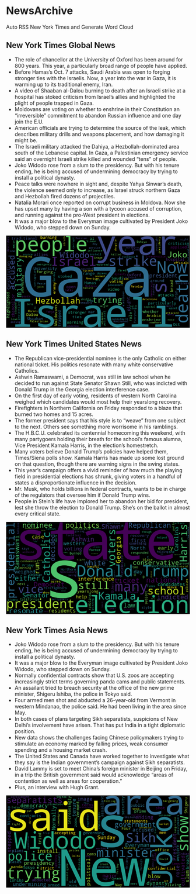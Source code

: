 # NewsArchive
Auto RSS New York Times and Generate Word Cloud

## New York Times Global News
* The role of chancellor at the University of Oxford has been around for 800 years. This year, a particularly broad range of people have applied.
* Before Hamas’s Oct. 7 attacks, Saudi Arabia was open to forging stronger ties with the Israelis. Now, a year into the war in Gaza, it is warming up to its traditional enemy, Iran.
* A video of Shaaban al-Dalou burning to death after an Israeli strike at a hospital has stoked criticism from Israel’s allies and highlighted the plight of people trapped in Gaza.
* Moldovans are voting on whether to enshrine in their Constitution an “irreversible” commitment to abandon Russian influence and one day join the E.U.
* American officials are trying to determine the source of the leak, which describes military drills and weapons placement, and how damaging it might be.
* The Israeli military attacked the Dahiya, a Hezbollah-dominated area south of the Lebanese capital. In Gaza, a Palestinian emergency service said an overnight Israeli strike killed and wounded “tens” of people.
* Joko Widodo rose from a slum to the presidency. But with his tenure ending, he is being accused of undermining democracy by trying to install a political dynasty.
* Peace talks were nowhere in sight and, despite Yahya Sinwar’s death, the violence seemed only to increase, as Israel struck northern Gaza and Hezbollah fired dozens of projectiles.
* Natalia Morari once reported on corrupt business in Moldova. Now she has upset many by having a son with a tycoon accused of corruption, and running against the pro-West president in elections.
* It was a major blow to the Everyman image cultivated by President Joko Widodo, who stepped down on Sunday.

![Global](./global.png)
## New York Times United States News
* The Republican vice-presidential nominee is the only Catholic on either national ticket. His politics resonate with many white conservative Catholics.
* Ashwin Ramaswami, a Democrat, was still in law school when he decided to run against State Senator Shawn Still, who was indicted with Donald Trump in the Georgia election interference case.
* On the first day of early voting, residents of western North Carolina weighed which candidates would most help their yearslong recovery.
* Firefighters in Northern California on Friday responded to a blaze that burned two homes and 15 acres.
* The former president says that his style is to “weave” from one subject to the next. Others see something more worrisome in his ramblings.
* The H.B.C.U. celebrated its centennial homecoming this weekend, with many partygoers holding their breath for the school’s famous alumna, Vice President Kamala Harris, in the election’s homestretch.
* Many voters believe Donald Trump’s policies have helped them, Times/Siena polls show. Kamala Harris has made up some lost ground on that question, though there are warning signs in the swing states.
* This year’s campaign offers a vivid reminder of how much the playing field in presidential  elections has shrunk, giving voters in a handful of states a disproportionate influence in the decision.
* Mr. Musk, who holds billions in federal contracts, wants to be in charge of the regulators that oversee him if Donald Trump wins.
* People in Stein’s life have implored her to abandon her bid for president, lest she throw the election to Donald Trump. She’s on the ballot in almost every critical state.

![US](./usnews.png)
## New York Times Asia News
* Joko Widodo rose from a slum to the presidency. But with his tenure ending, he is being accused of undermining democracy by trying to install a political dynasty.
* It was a major blow to the Everyman image cultivated by President Joko Widodo, who stepped down on Sunday.
* Normally confidential contracts show that U.S. zoos are accepting increasingly strict terms governing panda cams and public statements.
* An assailant tried to breach security at the office of the new prime minister, Shigeru Ishiba, the police in Tokyo said.
* Four armed men shot and abducted a 26-year-old from Vermont in western Mindanao, the police said. He had been living in the area since May.
* In both cases of plans targeting Sikh separatists, suspicions of New Delhi’s involvement have arisen. That has put India in a tight diplomatic position.
* New data shows the challenges facing Chinese policymakers trying to stimulate an economy marked by falling prices, weak consumer spending and a housing market crash.
* The United States and Canada have worked together to investigate what they say is the Indian government’s campaign against Sikh separatists.
* David Lammy is set to meet China’s foreign minister in Beijing on Friday, in a trip the British government said would acknowledge “areas of contention as well as areas for cooperation.”
* Plus, an interview with Hugh Grant.

![Asian](./asian.png)
